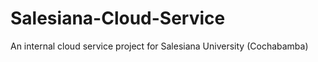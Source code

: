 Salesiana-Cloud-Service
=======================

An internal cloud service project for Salesiana University (Cochabamba)
